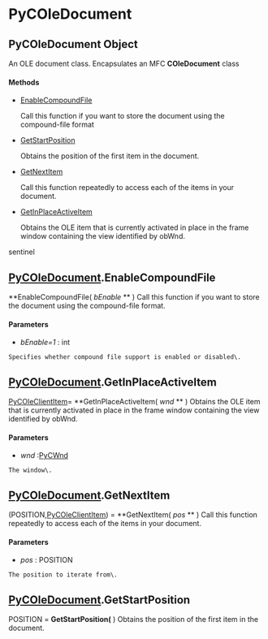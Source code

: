 # PyCOleDocument

## PyCOleDocument Object

An OLE document class\.  Encapsulates an MFC **COleDocument** class

#### Methods


  - [EnableCompoundFile](PyCOleDocument.md#pycoledocumentenablecompoundfile)

    Call this function if you want to store the document using the compound-file format&nbsp;

  - [GetStartPosition](PyCOleDocument.md#pycoledocumentgetstartposition)

    Obtains the position of the first item in the document\.&nbsp;

  - [GetNextItem](PyCOleDocument.md#pycoledocumentgetnextitem)

    Call this function repeatedly to access each of the items in your document\.&nbsp;

  - [GetInPlaceActiveItem](PyCOleDocument.md#pycoledocumentgetinplaceactiveitem)

    Obtains the OLE item that is currently activated in place in the frame window containing the view identified by obWnd\. 

sentinel&nbsp;

## [PyCOleDocument](#pycoledocument)\.EnableCompoundFile

 **EnableCompoundFile\( *bEnable* ** \)
Call this function if you want to store the document using the compound-file format\.

#### Parameters


  -  *bEnable\=1* : int

    Specifies whether compound file support is enabled or disabled\.

## [PyCOleDocument](#pycoledocument)\.GetInPlaceActiveItem

[PyCOleClientItem](#pycoleclientitem)\= **GetInPlaceActiveItem\( *wnd* ** \)
Obtains the OLE item that is currently activated in place in the frame window containing the view identified by obWnd\.

#### Parameters


  -  *wnd* :[PyCWnd](#pycwnd)

    The window\.

## [PyCOleDocument](#pycoledocument)\.GetNextItem

\(POSITION,[PyCOleClientItem](#pycoleclientitem)\) \= **GetNextItem\( *pos* ** \)
Call this function repeatedly to access each of the items in your document\.

#### Parameters


  -  *pos* : POSITION

    The position to iterate from\.

## [PyCOleDocument](#pycoledocument)\.GetStartPosition

POSITION \= **GetStartPosition\(** \)
Obtains the position of the first item in the document\.